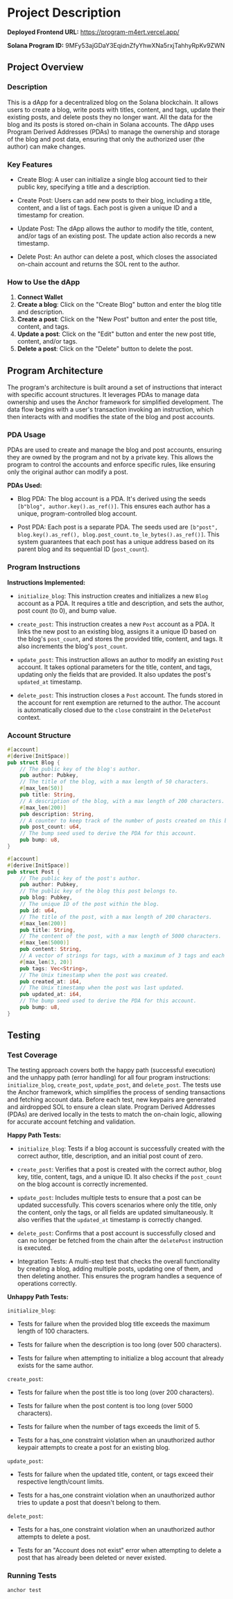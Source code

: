 # Project Description

**Deployed Frontend URL:** 
https://program-m4ert.vercel.app/

**Solana Program ID:** 
9MFy53ajGDaY3EqidnZfyYhwXNa5rxjTahhyRpKv9ZWN


## Project Overview

### Description
This is a dApp for a decentralized blog on the Solana blockchain. It allows users to create a blog, write posts with titles, content, and tags, update their existing posts, and delete posts they no longer want. All the data for the blog and its posts is stored on-chain in Solana accounts. The dApp uses Program Derived Addresses (PDAs) to manage the ownership and storage of the blog and post data, ensuring that only the authorized user (the author) can make changes.

### Key Features
- Create Blog: A user can initialize a single blog account tied to their public key, specifying a title and a description.

- Create Post: Users can add new posts to their blog, including a title, content, and a list of tags. Each post is given a unique ID and a timestamp for creation.

- Update Post: The dApp allows the author to modify the title, content, and/or tags of an existing post. The update action also records a new timestamp.

- Delete Post: An author can delete a post, which closes the associated on-chain account and returns the SOL rent to the author.
  
### How to Use the dApp

1. **Connect Wallet**
2. **Create a blog**: Click on the "Create Blog" button and enter the blog title and description.
3. **Create a post**: Click on the "New Post" button and enter the post title, content, and tags.
4. **Update a post**: Click on the "Edit" button and enter the new post title, content, and/or tags.
5. **Delete a post**: Click on the "Delete" button to delete the post.

## Program Architecture
The program's architecture is built around a set of instructions that interact with specific account structures. It leverages PDAs to manage data ownership and uses the Anchor framework for simplified development. The data flow begins with a user's transaction invoking an instruction, which then interacts with and modifies the state of the blog and post accounts.


### PDA Usage
PDAs are used to create and manage the blog and post accounts, ensuring they are owned by the program and not by a private key. This allows the program to control the accounts and enforce specific rules, like ensuring only the original author can modify a post.

**PDAs Used:**
- Blog PDA: The blog account is a PDA. It's derived using the seeds `[b"blog", author.key().as_ref()]`. This ensures each author has a unique, program-controlled blog account.

- Post PDA: Each post is a separate PDA. The seeds used are `[b"post", blog.key().as_ref(), blog.post_count.to_le_bytes().as_ref()]`. This system guarantees that each post has a unique address based on its parent blog and its sequential ID (`post_count`).

### Program Instructions

**Instructions Implemented:**
- `initialize_blog`: This instruction creates and initializes a new `Blog` account as a PDA. It requires a title and description, and sets the author, post count (to 0), and bump value.

- `create_post`: This instruction creates a new `Post` account as a PDA. It links the new post to an existing blog, assigns it a unique ID based on the blog's `post_count`, and stores the provided title, content, and tags. It also increments the blog's `post_count`.

- `update_post`: This instruction allows an author to modify an existing `Post` account. It takes optional parameters for the title, content, and tags, updating only the fields that are provided. It also updates the post's `updated_at` timestamp.

- `delete_post`: This instruction closes a `Post` account. The funds stored in the account for rent exemption are returned to the author. The account is automatically closed due to the `close` constraint in the `DeletePost` context.

### Account Structure
```rust
#[account]
#[derive(InitSpace)]
pub struct Blog {
    // The public key of the blog's author.
    pub author: Pubkey,
    // The title of the blog, with a max length of 50 characters.
    #[max_len(50)]
    pub title: String,
    // A description of the blog, with a max length of 200 characters.
    #[max_len(200)]
    pub description: String,
    // A counter to keep track of the number of posts created on this blog.
    pub post_count: u64,
    // The bump seed used to derive the PDA for this account.
    pub bump: u8,
}

#[account]
#[derive(InitSpace)]
pub struct Post {
    // The public key of the post's author.
    pub author: Pubkey,
    // The public key of the blog this post belongs to.
    pub blog: Pubkey,
    // The unique ID of the post within the blog.
    pub id: u64,
    // The title of the post, with a max length of 200 characters.
    #[max_len(200)]
    pub title: String,
    // The content of the post, with a max length of 5000 characters.
    #[max_len(5000)]
    pub content: String,
    // A vector of strings for tags, with a maximum of 3 tags and each tag having a max length of 20 characters.
    #[max_len(3, 20)]
    pub tags: Vec<String>,
    // The Unix timestamp when the post was created.
    pub created_at: i64,
    // The Unix timestamp when the post was last updated.
    pub updated_at: i64,
    // The bump seed used to derive the PDA for this account.
    pub bump: u8,
}
```

## Testing

### Test Coverage
The testing approach covers both the happy path (successful execution) and the unhappy path (error handling) for all four program instructions: `initialize_blog`, `create_post`, `update_post`, and `delete_post`. The tests use the Anchor framework, which simplifies the process of sending transactions and fetching account data. Before each test, new keypairs are generated and airdropped SOL to ensure a clean slate. Program Derived Addresses (PDAs) are derived locally in the tests to match the on-chain logic, allowing for accurate account fetching and validation.

**Happy Path Tests:**
- `initialize_blog`: Tests if a blog account is successfully created with the correct author, title, description, and an initial post count of zero.

- `create_post`: Verifies that a post is created with the correct author, blog key, title, content, tags, and a unique ID. It also checks if the `post_count` on the blog account is correctly incremented.

- `update_post`: Includes multiple tests to ensure that a post can be updated successfully. This covers scenarios where only the title, only the content, only the tags, or all fields are updated simultaneously. It also verifies that the `updated_at` timestamp is correctly changed.

- `delete_post`: Confirms that a post account is successfully closed and can no longer be fetched from the chain after the `deletePost` instruction is executed.

- Integration Tests: A multi-step test that checks the overall functionality by creating a blog, adding multiple posts, updating one of them, and then deleting another. This ensures the program handles a sequence of operations correctly.

**Unhappy Path Tests:**

`initialize_blog`:

- Tests for failure when the provided blog title exceeds the maximum length of 100 characters.

- Tests for failure when the description is too long (over 500 characters).

- Tests for failure when attempting to initialize a blog account that already exists for the same author.

`create_post`:

- Tests for failure when the post title is too long (over 200 characters).

- Tests for failure when the post content is too long (over 5000 characters).

- Tests for failure when the number of tags exceeds the limit of 5.

- Tests for a has_one constraint violation when an unauthorized author keypair attempts to create a post for an existing blog.

`update_post`:

- Tests for failure when the updated title, content, or tags exceed their respective length/count limits.

- Tests for a has_one constraint violation when an unauthorized author tries to update a post that doesn't belong to them.

`delete_post`:

- Tests for a has_one constraint violation when an unauthorized author attempts to delete a post.

- Tests for an "Account does not exist" error when attempting to delete a post that has already been deleted or never existed.

### Running Tests
```bash
anchor test
```
